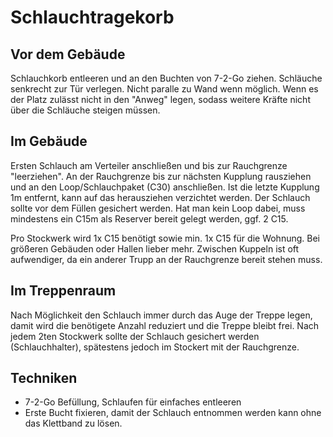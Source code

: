 # Schlauchtragekorb

## Vor dem Gebäude

Schlauchkorb entleeren und an den Buchten von 7-2-Go ziehen.
Schläuche senkrecht zur Tür verlegen. Nicht paralle zu Wand wenn möglich.
Wenn es der Platz zulässt nicht in den "Anweg" legen, sodass weitere Kräfte nicht über die Schläuche steigen müssen.

## Im Gebäude

Ersten Schlauch am Verteiler anschließen und bis zur Rauchgrenze "leerziehen".
An der Rauchgrenze bis zur nächsten Kupplung rausziehen und an den Loop/Schlauchpaket (C30) anschließen. Ist die letzte Kupplung 1m entfernt, kann auf das herausziehen verzichtet werden. Der Schlauch sollte vor dem Füllen gesichert werden.
Hat man kein Loop dabei, muss mindestens ein C15m als Reserver bereit gelegt werden, ggf. 2 C15.

Pro Stockwerk wird 1x C15 benötigt sowie min. 1x C15 für die Wohnung. Bei größeren Gebäuden oder Hallen lieber mehr. Zwischen Kuppeln ist oft aufwendiger, da ein anderer Trupp an der Rauchgrenze bereit stehen muss.

## Im Treppenraum

Nach Möglichkeit den Schlauch immer durch das Auge der Treppe legen, damit wird die benötigete Anzahl reduziert und die Treppe bleibt frei.
Nach jedem 2ten Stockwerk sollte der Schlauch gesichert werden (Schlauchhalter), spätestens jedoch im Stockert mit der Rauchgrenze.

## Techniken

- 7-2-Go Befüllung, Schlaufen für einfaches entleeren
- Erste Bucht fixieren, damit der Schlauch entnommen werden kann ohne das Klettband zu lösen.
